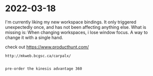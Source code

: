 # 2022-03-18

I'm currently liking my new workspace bindings. It only triggered unexpectedly once, and has not been affecting anything else.
What is missing is:
    When changing workspaces, i lose window focus.
    A way to change it with a single hand. 




check out 
    https://www.producthunt.com/

    http://mkweb.bcgsc.ca/carpalx/
    

    pre-order the kinesis advantage 360
